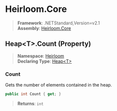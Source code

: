 # Heirloom.Core

> **Framework**: .NETStandard,Version=v2.1  
> **Assembly**: [Heirloom.Core][0]

## Heap\<T>.Count (Property)

> **Namespace**: [Heirloom][0]  
> **Declaring Type**: [Heap\<T>][1]

### Count

Gets the number of elements contained in the heap.

```cs
public int Count { get; }
```

> **Returns**: `int`

[0]: ../../../Heirloom.Core.md
[1]: ../Heap[T].md
